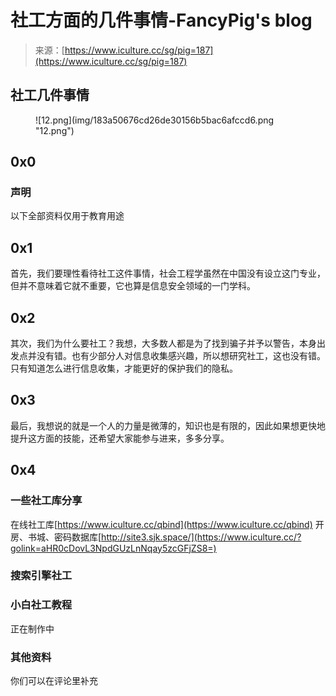 <!--yml
category: 社会工程
date: 2022-11-10 10:31:03
-->

# 社工方面的几件事情-FancyPig's blog

> 来源：[https://www.iculture.cc/sg/pig=187](https://www.iculture.cc/sg/pig=187)

## 社工几件事情

<figure class="wp-block-image">![12.png](img/183a50676cd26de30156b5bac6afccd6.png "12.png")</figure>

## 0x0

### 声明

以下全部资料仅用于教育用途

## 0x1

首先，我们要理性看待社工这件事情，社会工程学虽然在中国没有设立这门专业，但并不意味着它就不重要，它也算是信息安全领域的一门学科。

## 0x2

其次，我们为什么要社工？我想，大多数人都是为了找到骗子并予以警告，本身出发点并没有错。也有少部分人对信息收集感兴趣，所以想研究社工，这也没有错。只有知道怎么进行信息收集，才能更好的保护我们的隐私。

## 0x3

最后，我想说的就是一个人的力量是微薄的，知识也是有限的，因此如果想更快地提升这方面的技能，还希望大家能参与进来，多多分享。

## 0x4

### 一些社工库分享

在线社工库[https://www.iculture.cc/qbind](https://www.iculture.cc/qbind)
开房、书城、密码数据库[http://site3.sjk.space/](https://www.iculture.cc/?golink=aHR0cDovL3NpdGUzLnNqay5zcGFjZS8=)

### 搜索引擎社工

### 小白社工教程

正在制作中

### 其他资料

你们可以在评论里补充